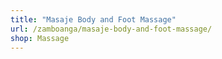 ```yaml
---
title: "Masaje Body and Foot Massage"
url: /zamboanga/masaje-body-and-foot-massage/
shop: Massage
---
```

